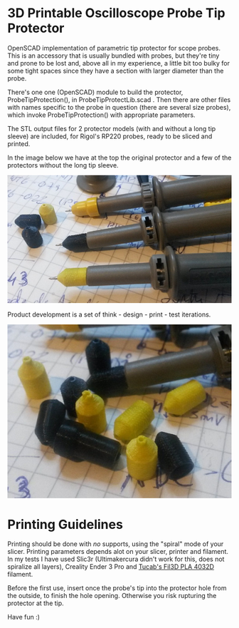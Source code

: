 # 3D Printable Oscilloscope Probe Tip Protector

OpenSCAD implementation of parametric tip protector for scope probes. This is an accessory that is usually bundled with probes, but they're tiny and prone to be lost and, above all in my experience, a little bit too bulky for some tight spaces since they have a section with larger diameter than the probe.

There's one one (OpenSCAD) module to build the protector, ProbeTipProtection(), in ProbeTipProtectLib.scad . Then there are other files with names specific to the probe in question (there are several size probes), which invoke ProbeTipProtection() with appropriate parameters.

The STL output files for 2 protector models (with and without a long tip sleeve) are included, for Rigol's RP220 probes, ready to be sliced and printed.

In the image below we have at the top the original protector and a few of the protectors without the long tip sleeve.

![SDCard wallets](./images/ProbeTipProtect.jpg)

Product development is a set of think - design - print - test iterations.

![Development leftovers](./images/ProbeTipProtect-Development.jpg)


# Printing Guidelines

Printing should be done with *no* supports, using the "spiral" mode of your slicer.
Printing parameters depends alot on your slicer, printer and filament. In my tests I have used Slic3r (Ultimakercura didn't work for this, does not spiralize all layers), Creality Ender 3 Pro and [Tucab's Fil3D PLA 4032D](https://www.tucab.pt/en/Fil-3D/Filamentos-3D-PLA) filament.

Before the first use, insert once the probe's tip into the protector hole from the outside, to finish the hole opening. Otherwise you risk rupturing the protector at the tip.

Have fun :)
